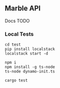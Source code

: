 ## Marble API

Docs TODO

### Local Tests

```
cd test
pip install localstack
localstack start -d

npm i
npm install -g ts-node
ts-node dynamo-init.ts

cargo test
```